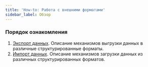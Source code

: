 ```yaml
---
title: 'How-to: Работа с внешними форматами'
sidebar_label: Обзор
---
```


### Порядок ознакомления

1.  [Экспорт данных](How-to_Data_export.md). Описание механизмов выгрузки данных в различные структурированные форматы.
2.  [Импорт данных](How-to_Data_import.md). Описание механизмов загрузки данных из различных структурированных форматов.

